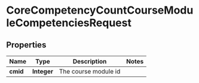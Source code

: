 

# CoreCompetencyCountCourseModuleCompetenciesRequest


## Properties

| Name | Type | Description | Notes |
|------------ | ------------- | ------------- | -------------|
|**cmid** | **Integer** | The course module id |  |



